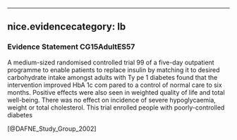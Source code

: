 
---
nice.evidencecategory: Ib
---

### Evidence Statement CG15AdultES57
A medium-sized randomised controlled trial 99 of a five-day outpatient programme to enable patients to replace insulin by matching it to desired carbohydrate intake amongst adults with Ty pe 1 diabetes found that the intervention improved HbA 1c com pared to a control of normal care to six months. Positive effects were also seen in weighted quality of life and total well-being. There was no effect on incidence of severe hypoglycaemia, weight or total cholesterol. This trial enrolled people with poorly-controlled diabetes

[@DAFNE_Study_Group_2002]

